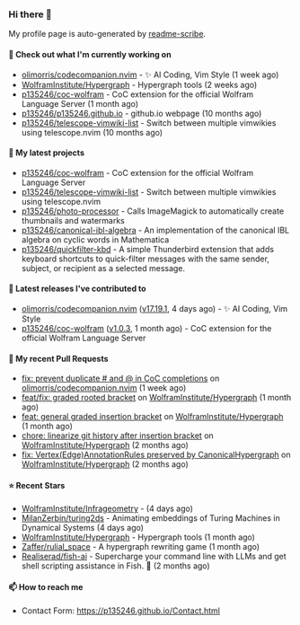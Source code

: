 ### Hi there 👋

My profile page is auto-generated by [readme-scribe](https://github.com/muesli/readme-scribe).

#### 👷 Check out what I'm currently working on

- [olimorris/codecompanion.nvim](https://github.com/olimorris/codecompanion.nvim) - ✨ AI Coding, Vim Style (1 week ago)
- [WolframInstitute/Hypergraph](https://github.com/WolframInstitute/Hypergraph) - Hypergraph tools (2 weeks ago)
- [p135246/coc-wolfram](https://github.com/p135246/coc-wolfram) - CoC extension for the official Wolfram Language Server (1 month ago)
- [p135246/p135246.github.io](https://github.com/p135246/p135246.github.io) - github.io webpage (10 months ago)
- [p135246/telescope-vimwiki-list](https://github.com/p135246/telescope-vimwiki-list) - Switch between multiple vimwikies using telescope.nvim (10 months ago)

#### 🌱 My latest projects

- [p135246/coc-wolfram](https://github.com/p135246/coc-wolfram) - CoC extension for the official Wolfram Language Server
- [p135246/telescope-vimwiki-list](https://github.com/p135246/telescope-vimwiki-list) - Switch between multiple vimwikies using telescope.nvim
- [p135246/photo-processor](https://github.com/p135246/photo-processor) - Calls ImageMagick to automatically create thumbnails and watermarks
- [p135246/canonical-ibl-algebra](https://github.com/p135246/canonical-ibl-algebra) - An implementation of the canonical IBL algebra on cyclic words in Mathematica
- [p135246/quickfilter-kbd](https://github.com/p135246/quickfilter-kbd) - A simple Thunderbird extension that adds keyboard shortcuts to quick-filter messages with the same sender, subject, or recipient as a selected message.

#### 🔭 Latest releases I've contributed to

- [olimorris/codecompanion.nvim](https://github.com/olimorris/codecompanion.nvim) ([v17.19.1](https://github.com/olimorris/codecompanion.nvim/releases/tag/v17.19.1), 4 days ago) - ✨ AI Coding, Vim Style
- [p135246/coc-wolfram](https://github.com/p135246/coc-wolfram) ([v1.0.3](https://github.com/p135246/coc-wolfram/releases/tag/v1.0.3), 1 month ago) - CoC extension for the official Wolfram Language Server

#### 🔨 My recent Pull Requests

- [fix: prevent duplicate # and @ in CoC completions](https://github.com/olimorris/codecompanion.nvim/pull/2027) on [olimorris/codecompanion.nvim](https://github.com/olimorris/codecompanion.nvim) (1 week ago)
- [feat/fix: graded rooted bracket](https://github.com/WolframInstitute/Hypergraph/pull/12) on [WolframInstitute/Hypergraph](https://github.com/WolframInstitute/Hypergraph) (1 month ago)
- [feat: general graded insertion bracket](https://github.com/WolframInstitute/Hypergraph/pull/11) on [WolframInstitute/Hypergraph](https://github.com/WolframInstitute/Hypergraph) (1 month ago)
- [chore: linearize git history after insertion bracket](https://github.com/WolframInstitute/Hypergraph/pull/9) on [WolframInstitute/Hypergraph](https://github.com/WolframInstitute/Hypergraph) (2 months ago)
- [fix: Vertex(Edge)AnnotationRules preserved by CanonicalHypergraph](https://github.com/WolframInstitute/Hypergraph/pull/8) on [WolframInstitute/Hypergraph](https://github.com/WolframInstitute/Hypergraph) (2 months ago)

#### ⭐ Recent Stars

- [WolframInstitute/Infrageometry](https://github.com/WolframInstitute/Infrageometry) -  (4 days ago)
- [MilanZerbin/turing2ds](https://github.com/MilanZerbin/turing2ds) - Animating embeddings of Turing Machines in Dynamical Systems (4 days ago)
- [WolframInstitute/Hypergraph](https://github.com/WolframInstitute/Hypergraph) - Hypergraph tools (1 month ago)
- [Zaffer/rulial_space](https://github.com/Zaffer/rulial_space) - A hypergraph rewriting game (1 month ago)
- [Realiserad/fish-ai](https://github.com/Realiserad/fish-ai) - Supercharge your command line with LLMs and get shell scripting assistance in Fish. 💪 (2 months ago)

#### 📫 How to reach me

- Contact Form: https://p135246.github.io/Contact.html


